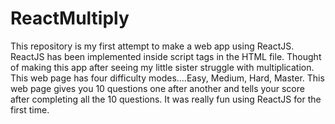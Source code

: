 # ReactMultiply
This repository is my first attempt to make a web app using ReactJS.
ReactJS has been implemented inside script tags in the HTML file.
Thought of making this app after seeing my little sister struggle with multiplication.
This web page has four difficulty modes....Easy, Medium, Hard, Master.
This web page gives you 10 questions one after another and tells your score after completing all the 10 questions.
It was really fun using ReactJS for the first time.
